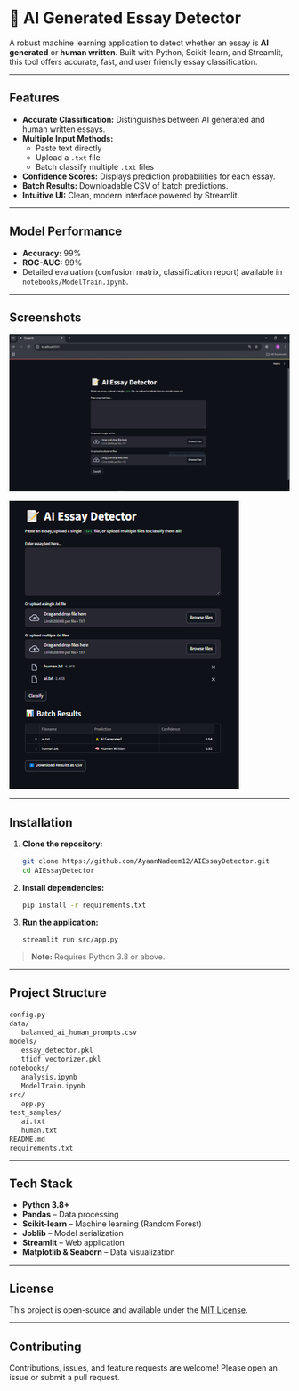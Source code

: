    # 📝 AI Generated Essay Detector

   A robust machine learning application to detect whether an essay is **AI generated** or **human written**. Built with Python, Scikit-learn, and Streamlit, this tool offers accurate, fast, and user friendly essay classification.

   ---

   ##  Features

   - **Accurate Classification:** Distinguishes between AI generated and human written essays.
   - **Multiple Input Methods:**
      - Paste text directly
      - Upload a `.txt` file
      - Batch classify multiple `.txt` files
   - **Confidence Scores:** Displays prediction probabilities for each essay.
   - **Batch Results:** Downloadable CSV of batch predictions.
   - **Intuitive UI:** Clean, modern interface powered by Streamlit.

   ---

   ##  Model Performance

   - **Accuracy:** 99%
   - **ROC-AUC:** 99%
   - Detailed evaluation (confusion matrix, classification report) available in `notebooks/ModelTrain.ipynb`.

   ---
   ## Screenshots

   ![App Screenshot 1](assets/screenshot1.PNG)
   
   ![App Screenshot 2](assets/screenshot2.PNG)


   ---


   ##  Installation

   1. **Clone the repository:**
      ```bash
      git clone https://github.com/AyaanNadeem12/AIEssayDetector.git
      cd AIEssayDetector
      ```

   2. **Install dependencies:**
      ```bash
      pip install -r requirements.txt
      ```

   3. **Run the application:**
      ```bash
      streamlit run src/app.py
      ```

   > **Note:** Requires Python 3.8 or above.

   ---

   ##  Project Structure

   ```
   config.py
   data/
      balanced_ai_human_prompts.csv
   models/
      essay_detector.pkl
      tfidf_vectorizer.pkl
   notebooks/
      analysis.ipynb
      ModelTrain.ipynb
   src/
      app.py
   test_samples/
      ai.txt
      human.txt
   README.md
   requirements.txt
   ```

   ---

   ##  Tech Stack

   - **Python 3.8+**
   - **Pandas** – Data processing
   - **Scikit-learn** – Machine learning (Random Forest)
   - **Joblib** – Model serialization
   - **Streamlit** – Web application
   - **Matplotlib & Seaborn** – Data visualization

   ---

   ##  License

   This project is open-source and available under the [MIT License](LICENSE).

   ---

   ##  Contributing

   Contributions, issues, and feature requests are welcome! Please open an issue or submit a pull request.



